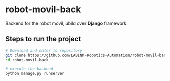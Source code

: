 # robot-movil-back

Backend for the robot movil, ubild over **Django** framework.

## Steps to run the project

```bash
# Download and enter to repository
git clone https://github.com/LABINM-Robotics-Automation/robot-movil-back.git
cd robot-movil-back

# execute the backend
python manage.py runserver
```
